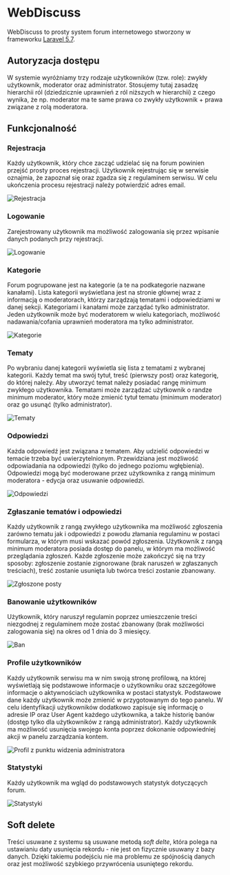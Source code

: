 # WebDiscuss
WebDiscuss to prosty system forum internetowego stworzony w frameworku [Laravel 5.7](https://laravel.com).

## Autoryzacja dostępu
W systemie wyróżniamy trzy rodzaje użytkowników (tzw. role): zwykły użytkownik, moderator oraz administrator. Stosujemy tutaj zasadzę hierarchii ról (dziedzicznie uprawnień z ról niższych w hierarchii) z czego wynika, że np. moderator ma te same prawa co zwykły użytkownik + prawa związane z rolą moderatora.

## Funkcjonalność

### Rejestracja
Każdy użytkownik, który chce zacząć udzielać się na forum powinien przejść prosty proces rejestracji. Użytkownik rejestrując się w serwisie oznajmia, że zapoznał się oraz zgadza się z regulaminem serwisu. W celu ukończenia procesu rejestracji należy potwierdzić adres email.

![Rejestracja](https://screenshotscdn.firefoxusercontent.com/images/a1937e90-0a17-45a4-958c-73cfb8e3cc04.png)


### Logowanie
Zarejestrowany użytkownik ma możliwość zalogowania się przez wpisanie danych podanych przy rejestracji.

![Logowanie](https://screenshotscdn.firefoxusercontent.com/images/21e8925e-28dd-4e22-9b52-090a41ab3dc0.png)


### Kategorie
Forum pogrupowane jest na kategorie (a te na podkategorie nazwane kanałami). Lista kategorii wyświetlana jest na stronie głównej wraz z informacją o moderatorach, którzy zarządzają tematami i odpowiedziami w danej sekcji. Kategoriami i kanałami może zarządać tylko administrator. Jeden użytkownik może być moderatorem w wielu kategoriach, możliwość nadawania/cofania uprawnień moderatora ma tylko administrator.

![Kategorie](https://screenshotscdn.firefoxusercontent.com/images/b388919e-d9d7-4b6d-bbd9-840ca188858c.png)

### Tematy
Po wybraniu danej kategorii wyświetla się lista z tematami z wybranej kategorii. Każdy temat ma swój tytuł, treść (pierwszy post) oraz kategorię, do której należy. Aby utworzyć temat należy posiadać rangę minimum zwykłego użytkownika. Tematami może zarządzać użytkownik o randze minimum moderator, który może zmienić tytuł tematu (minimum moderator) oraz go usunąć (tylko administrator).

![Tematy](https://screenshotscdn.firefoxusercontent.com/images/36839805-9082-4fb0-9743-27c24599e00a.png)

### Odpowiedzi
Każda odpowiedź jest związana z tematem. Aby udzielić odpowiedzi w temacie trzeba być uwierzytelnionym. Przewidziana jest możliwość odpowiadania na odpowiedzi (tylko do jednego poziomu wgłębienia). Odpowiedzi mogą być moderowane przez użytkownika z rangą minimum moderatora - edycja oraz usuwanie odpowiedzi.

![Odpowiedzi](https://screenshotscdn.firefoxusercontent.com/images/d3f13400-7b8a-422b-908b-cf1fe51aca4d.png)

### Zgłaszanie tematów i odpowiedzi
Każdy użytkownik z rangą zwykłego użytkownika ma możliwość zgłoszenia zarówno tematu jak i odpowiedzi z powodu złamania regulaminu w postaci formularza, w którym musi wskazać powód zgłoszenia. Użytkownik z rangą minimum moderatora posiada dostęp do panelu, w którym ma możliwość przeglądania zgłoszeń. Każde zgłoszenie może zakończyć się na trzy sposoby: zgłoszenie zostanie zignorowane (brak naruszeń w zgłaszanych treściach), treść zostanie usunięta lub twórca treści zostanie zbanowany.

![Zgłoszone posty](https://screenshotscdn.firefoxusercontent.com/images/6b871ac2-4d0c-4802-8d6a-64490e690558.png)

### Banowanie użytkowników
Użytkownik, który naruszył regulamin poprzez umieszczenie treści niezgodnej z regulaminem może zostać zbanowany (brak możliwości zalogowania się) na okres od 1 dnia do 3 miesięcy.

![Ban](https://screenshotscdn.firefoxusercontent.com/images/a062717e-ba50-4b52-8793-4f523c61e62f.png)

### Profile użytkowników
Każdy użytkownik serwisu ma w nim swoją stronę profilową, na której wyświetlają się podstawowe informacje o użytkowniku oraz szczegółowe informacje o aktywnościach użytkownika w postaci statystyk. Podstawowe dane każdy użytkownik może zmienić w przygotowanym do tego panelu. W celu identyfikacji użytkowników dodatkowo zapisuje się informację o adresie IP oraz User Agent każdego użytkownika, a także historię banów (dostęp tylko dla użytkowników z rangą administrator). Każdy użytkownik ma możliwość usunięcia swojego konta poprzez dokonanie odpowiedniej akcji w panelu zarządzania kontem.

![Profil z punktu widzenia administratora](https://screenshotscdn.firefoxusercontent.com/images/1369dba3-1f42-4264-8696-f61cf766d835.png)

### Statystyki
Każdy użytkownik ma wgląd do podstawowych statystyk dotyczących forum.

![Statystyki](https://screenshotscdn.firefoxusercontent.com/images/81061dc1-139c-4808-89c4-5682dd59959c.png)

## Soft delete
Treści usuwane z systemu są usuwane metodą *soft delte*, która polega na ustawianiu daty usunięcia rekordu - nie jest on fizycznie usuwany z bazy danych. Dzięki takiemu podejściu nie ma problemu ze spójnością danych oraz jest możliwość szybkiego przywrócenia usuniętego rekordu.
